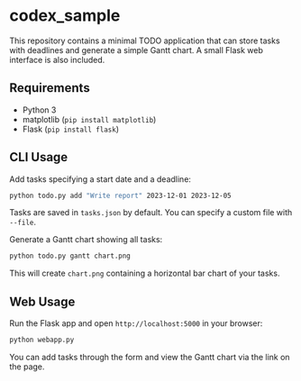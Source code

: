# codex_sample

This repository contains a minimal TODO application that can store tasks with deadlines and generate a simple Gantt chart. A small Flask web interface is also included.

## Requirements

- Python 3
- matplotlib (`pip install matplotlib`)
- Flask (`pip install flask`)

## CLI Usage

Add tasks specifying a start date and a deadline:

```bash
python todo.py add "Write report" 2023-12-01 2023-12-05
```

Tasks are saved in `tasks.json` by default. You can specify a custom file with `--file`.

Generate a Gantt chart showing all tasks:

```bash
python todo.py gantt chart.png
```

This will create `chart.png` containing a horizontal bar chart of your tasks.

## Web Usage

Run the Flask app and open `http://localhost:5000` in your browser:

```bash
python webapp.py
```

You can add tasks through the form and view the Gantt chart via the link on the page.
